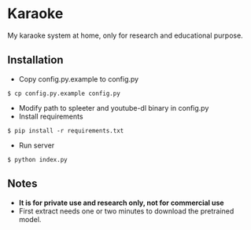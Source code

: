 # Karaoke

My karaoke system at home, only for research and educational purpose.

## Installation
- Copy config.py.example to config.py
```
$ cp config.py.example config.py
```
- Modify path to spleeter and youtube-dl binary in config.py
- Install requirements
```
$ pip install -r requirements.txt
```
- Run server
```
$ python index.py
```

## Notes
- **It is for private use and research only, not for commercial use**
- First extract needs one or two minutes to download the pretrained model.
